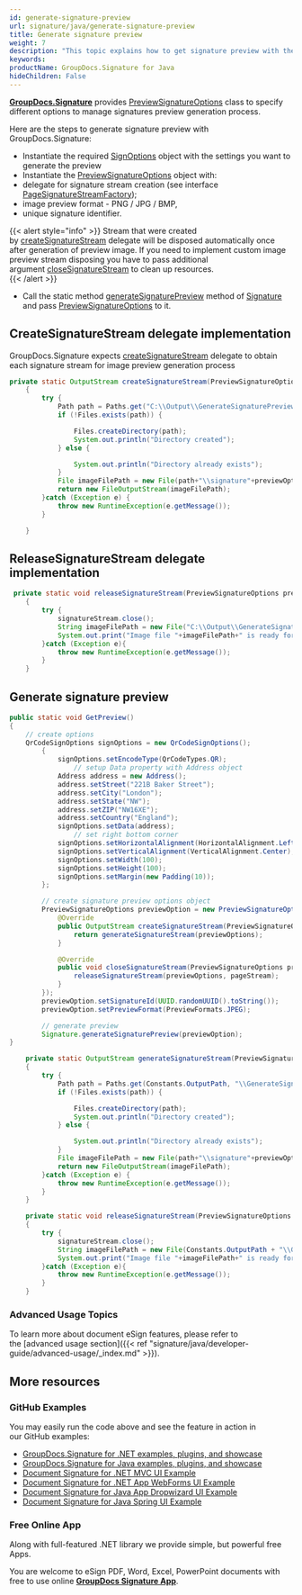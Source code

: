```yaml
---
id: generate-signature-preview
url: signature/java/generate-signature-preview
title: Generate signature preview
weight: 7
description: "This topic explains how to get signature preview with the SignOptions by GroupDocs.Signature API."
keywords: 
productName: GroupDocs.Signature for Java
hideChildren: False
---
```

[**GroupDocs.Signature**](https://products.groupdocs.com/signature/java) provides [PreviewSignatureOptions](https://apireference.groupdocs.com/signature/java/com.groupdocs.signature.options/PreviewSignatureOptions) class to specify different options to manage signatures preview generation process.  
  
Here are the steps to generate signature preview with GroupDocs.Signature:

* Instantiate the required [SignOptions](https://apireference.groupdocs.com/signature/java/com.groupdocs.signature.options.sign/SignOptions) object with the settings you want to generate the preview
* Instantiate the [PreviewSignatureOptions](https://apireference.groupdocs.com/signature/java/com.groupdocs.signature.options/PreviewSignatureOptions) object with:
* delegate for signature stream creation (see interface [PageSignatureStreamFactory](https://apireference.groupdocs.com/signature/java/com.groupdocs.signature.options/PageSignatureStreamFactory));
* image preview format - PNG / JPG / BMP,
* unique signature identifier.

{{< alert style="info" >}}
Stream that were created by [createSignatureStream](https://apireference.groupdocs.com/signature/java/com.groupdocs.signature.options/PageSignatureStreamFactory#createSignatureStream(com.groupdocs.signature.options.PreviewSignatureOptions)) delegate will be disposed automatically once after generation of preview image. If you need to implement custom image preview stream disposing you have to pass additional argument [closeSignatureStream](https://apireference.groupdocs.com/signature/java/com.groupdocs.signature.options/PageSignatureStreamFactory#createSignatureStream(com.groupdocs.signature.options.PreviewSignatureOptions)) to clean up resources.  
{{< /alert >}}
* Call the static method [generateSignaturePreview](https://apireference.groupdocs.com/signature/java/com.groupdocs.signature/Signature#generateSignaturePreview(com.groupdocs.signature.options.PreviewSignatureOptions)) method of [Signature](https://apireference.groupdocs.com/signature/java/com.groupdocs.signature/Signature) and pass [PreviewSignatureOptions](https://apireference.groupdocs.com/signature/java/com.groupdocs.signature.options/PreviewSignatureOptions) to it.

## CreateSignatureStream delegate implementation

GroupDocs.Signature expects [createSignatureStream](https://apireference.groupdocs.com/https://apireference-qa.groupdocs.com/signature/java/com.groupdocs.signature.options/PageSignatureStreamFactory#createSignatureStream(com.groupdocs.signature.options.PreviewSignatureOptions)) delegate to obtain each signature stream for image preview generation process

```java
private static OutputStream createSignatureStream(PreviewSignatureOptions previewOptions)
    {
        try {
            Path path = Paths.get("C:\\Output\\GenerateSignaturePreviewAdvanced\\");
            if (!Files.exists(path)) {

                Files.createDirectory(path);
                System.out.println("Directory created");
            } else {

                System.out.println("Directory already exists");
            }
            File imageFilePath = new File(path+"\\signature"+previewOptions.getSignatureId()+"-"+previewOptions.getSignOptions().getSignatureType()+".jpg");
            return new FileOutputStream(imageFilePath);
        }catch (Exception e) {
            throw new RuntimeException(e.getMessage());
        }

    }
```

## ReleaseSignatureStream delegate implementation

```java
 private static void releaseSignatureStream(PreviewSignatureOptions previewOptions, OutputStream signatureStream)
    {
        try {
            signatureStream.close();
            String imageFilePath = new File("C:\\Output\\GenerateSignaturePreviewAdvanced\\\\signature"+previewOptions.getSignatureId()+"-"+previewOptions.getSignOptions().getSignatureType()+".jpg").getPath();
            System.out.print("Image file "+imageFilePath+" is ready for preview");
        }catch (Exception e){
            throw new RuntimeException(e.getMessage());
        }
    }
```

## Generate signature preview

```java
public static void GetPreview()
{
    // create options
    QrCodeSignOptions signOptions = new QrCodeSignOptions();
        {
            signOptions.setEncodeType(QrCodeTypes.QR);
                // setup Data property with Address object
            Address address = new Address();
            address.setStreet("221B Baker Street");
            address.setCity("London");
            address.setState("NW");
            address.setZIP("NW16XE");
            address.setCountry("England");
            signOptions.setData(address);
                // set right bottom corner
            signOptions.setHorizontalAlignment(HorizontalAlignment.Left);
            signOptions.setVerticalAlignment(VerticalAlignment.Center);
            signOptions.setWidth(100);
            signOptions.setHeight(100);
            signOptions.setMargin(new Padding(10));
        };

        // create signature preview options object
        PreviewSignatureOptions previewOption = new PreviewSignatureOptions(signOptions, new PageSignatureStreamFactory() {
            @Override
            public OutputStream createSignatureStream(PreviewSignatureOptions previewOptions) {
                return generateSignatureStream(previewOptions);
            }

            @Override
            public void closeSignatureStream(PreviewSignatureOptions previewOptions, OutputStream pageStream) {
                releaseSignatureStream(previewOptions, pageStream);
            }
        });
        previewOption.setSignatureId(UUID.randomUUID().toString());
        previewOption.setPreviewFormat(PreviewFormats.JPEG);

        // generate preview
        Signature.generateSignaturePreview(previewOption);
}

    private static OutputStream generateSignatureStream(PreviewSignatureOptions previewOptions)
    {
        try {
            Path path = Paths.get(Constants.OutputPath, "\\GenerateSignaturePreviewAdvanced\\");
            if (!Files.exists(path)) {

                Files.createDirectory(path);
                System.out.println("Directory created");
            } else {

                System.out.println("Directory already exists");
            }
            File imageFilePath = new File(path+"\\signature"+previewOptions.getSignatureId()+"-"+previewOptions.getSignOptions().getSignatureType()+".jpg");
            return new FileOutputStream(imageFilePath);
        }catch (Exception e) {
            throw new RuntimeException(e.getMessage());
        }
    }

    private static void releaseSignatureStream(PreviewSignatureOptions previewOptions, OutputStream signatureStream)
    {
        try {
            signatureStream.close();
            String imageFilePath = new File(Constants.OutputPath + "\\GeneratePreviewHideSignatures\\signature"+previewOptions.getSignatureId()+"-"+previewOptions.getSignOptions().getSignatureType()+".jpg").getPath();
            System.out.print("Image file "+imageFilePath+" is ready for preview");
        }catch (Exception e){
            throw new RuntimeException(e.getMessage());
        }
    }
```

### Advanced Usage Topics

To learn more about document eSign features, please refer to the [advanced usage section]({{< ref "signature/java/developer-guide/advanced-usage/_index.md" >}}).

## More resources

### GitHub Examples

You may easily run the code above and see the feature in action in our GitHub examples:

* [GroupDocs.Signature for .NET examples, plugins, and showcase](https://github.com/groupdocs-signature/GroupDocs.Signature-for-.NET)
* [GroupDocs.Signature for Java examples, plugins, and showcase](https://github.com/groupdocs-signature/GroupDocs.Signature-for-Java)
* [Document Signature for .NET MVC UI Example](https://github.com/groupdocs-signature/GroupDocs.Signature-for-.NET-MVC)
* [Document Signature for .NET App WebForms UI Example](https://github.com/groupdocs-signature/GroupDocs.Signature-for-.NET-WebForms)
* [Document Signature for Java App Dropwizard UI Example](https://github.com/groupdocs-signature/GroupDocs.Signature-for-Java-Dropwizard)
* [Document Signature for Java Spring UI Example](https://github.com/groupdocs-signature/GroupDocs.Signature-for-Java-Spring)

### Free Online App

Along with full-featured .NET library we provide simple, but powerful free Apps.

You are welcome to eSign PDF, Word, Excel, PowerPoint documents with free to use online **[GroupDocs Signature App](https://products.groupdocs.app/signature)**.
